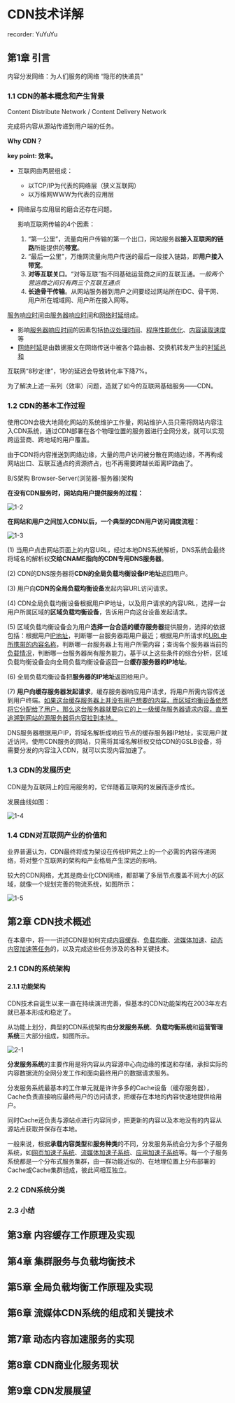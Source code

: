 # CDN技术详解

recorder: YuYuYu

## 第1章 引言

内容分发网络：为人们服务的网络  “隐形的快递员”

### 1.1 CDN的基本概念和产生背景

Content Distribute Network / Content Delivery Network

完成将内容从源站传递到用户端的任务。

**Why CDN？**

**key point: 效率。**

- 互联网由两层组成：

  - 以TCP/IP为代表的网络层（狭义互联网）
  - 以万维网WWW为代表的应用层

- 网络层与应用层的磨合还存在问题。

  影响互联网传输的4个因素：

  1. “第一公里”，流量向用户传输的第一个出口，网站服务器**接入互联网的链路**所能提供的**带宽**。
  2. “最后一公里”，万维网流量向用户传送的最后一段接入链路，即**用户接入带宽**。
  3. **对等互联关口**。“对等互联”指不同基础运营商之间的互联互通。*一般两个营运商之间只有两三个互联互通点*
  4. **长途骨干传输**。从网站服务器到用户之间要经过网站所在IDC、骨干网、用户所在城域网、用户所在接入网等。

<u>服务响应时间</u>由<u>服务器响应时间</u>和<u>网络时延</u>组成。

- 影响<u>服务器响应时间</u>的因素包括<u>协议处理时间</u>、<u>程序性能优化</u>、<u>内容读取速度</u>等
- <u>网络时延</u>是由数据报文在网络传送中被各个路由器、交换机转发产生的<u>时延总和</u>

互联网“8秒定律”，1秒的延迟会导致转化率下降7%。

为了解决上述一系列（效率）问题，造就了如今的互联网基础服务——CDN。

### 1.2 CDN的基本工作过程

使用CDN会极大地简化网站的系统维护工作量，网站维护人员只需将网站内容注入CDN系统，通过CDN部署在各个物理位置的服务器进行全网分发，就可以实现跨运营商、跨地域的用户覆盖。

由于CDN将内容推送到网络边缘，大量的用户访问被分散在网络边缘，不再构成网站出口、互联互通点的资源挤占，也不再需要跨越长距离IP路由了。

B/S架构 Browser-Server(浏览器-服务器)架构



**在没有CDN服务时，网站向用户提供服务的过程：**

![1-2](https://raw.githubusercontent.com/YuYuYuZero/imgstorage/master/20190313191204.png)

**在网站和用户之间加入CDN以后，一个典型的CDN用户访问调度流程：**

![1-3](https://raw.githubusercontent.com/YuYuYuZero/imgstorage/master/20190313191821.png)

(1) 当用户点击网站页面上的内容URL，经过本地DNS系统解析，DNS系统会最终将域名的解析权**交给CNAME指向的CDN专用DNS服务器**。

(2) CDN的DNS服务器将**CDN的全局负载均衡设备IP地址**返回用户。

(3) 用户向**CDN的全局负载均衡设备**发起内容URL访问请求。

(4) CDN全局负载均衡设备根据用户IP地址，以及用户请求的内容URL，选择一台用户所属区域的**区域负载均衡设备**，告诉用户向这台设备发起请求。

(5) 区域负载均衡设备会为用户**选择一台合适的缓存服务器**提供服务，选择的依据包括：根据用户<u>IP地址</u>，判断哪一台服务器距用户最近；根据用户所请求的<u>URL中所携带的内容名称</u>，判断哪一台服务器上有用户所需内容；查询各个服务器当前的<u>负载情况</u>，判断哪一台服务器尚有服务能力。基于以上这些条件的综合分析，区域负载均衡设备会向全局负载均衡设备返回一台**缓存服务器的IP地址**。

(6) 全局负载均衡设备把**服务器的IP地址**返回给用户。

(7) **用户向缓存服务器发起请求**，缓存服务器响应用户请求，将用户所需内容传送到用户终端。<u>如果这台缓存服务器上并没有用户想要的内容，而区域均衡设备依然将它分配给了用户，那么这台服务器就要向它的上一级缓存服务器请求内容，直至追溯到网站的源服务器将内容拉到本地。</u>

DNS服务器根据用户IP，将域名解析成响应节点的缓存服务器IP地址，实现用户就近访问。使用CDN服务的网站，只需将其域名解析权交给CDN的GSLB设备，将需要分发的内容注入CDN，就可以实现内容加速了。

### 1.3 CDN的发展历史

CDN是为互联网上的应用服务的，它伴随着互联网的发展而逐步成长。

发展曲线如图：

![1-4](https://raw.githubusercontent.com/YuYuYuZero/imgstorage/master/20190313194041.png)

### 1.4 CDN对互联网产业的价值和

业界普遍认为，CDN最终将成为架设在传统IP网之上的一个必需的内容传递网络，将对整个互联网的架构和产业格局产生深远的影响。

较大的CDN网络，尤其是商业化CDN网络，都部署了多层节点覆盖不同大小的区域，就像一个规划完善的物流系统，如图所示：

![1-5](https://raw.githubusercontent.com/YuYuYuZero/imgstorage/master/20190313202735.png)



## 第2章 CDN技术概述

在本章中，将一一讲述CDN是如何完成<u>内容缓存</u>、<u>负载均衡</u>、<u>流媒体加速</u>、<u>动态内容加速等任务</u>的，以及完成这些任务涉及的各种关键技术。

### 2.1 CDN的系统架构

#### 2.1.1 功能架构

CDN技术自诞生以来一直在持续演进完善，但基本的CDN功能架构在2003年左右就已基本形成和稳定了。

从功能上划分，典型的CDN系统架构由**分发服务系统**、**负载均衡系统**和**运营管理系统**三大部分组成，如图所示。

![2-1](https://raw.githubusercontent.com/YuYuYuZero/imgstorage/master/20190315144953.png)

**分发服务系统**的主要作用是将内容从内容源中心向边缘的推送和存储，承担实际的内容数据流的全网分发工作和面向最终用户的数据请求服务。

分发服务系统最基本的工作单元就是许许多多的Cache设备（缓存服务器），Cache负责直接响应最终用户的访问请求，把缓存在本地的内容快速地提供给用户。

同时Cache还负责与源站点进行内容同步，把更新的内容以及本地没有的内容从源站点获取并保存在本地。

一般来说，根据**承载内容类型**和**服务种类**的不同，分发服务系统会分为多个子服务系统，如<u>网页加速子系统</u>、<u>流媒体加速子系统</u>、<u>应用加速子系统</u>等。每一个子服务系统都是一个分布式服务集群，由一群功能近似的、在地理位置上分布部署的Cache或Cache集群组成，彼此间相互独立。

### 2.2 CDN系统分类

### 2.3 小结



## 第3章 内容缓存工作原理及实现



## 第4章 集群服务与负载均衡技术



## 第5章 全局负载均衡工作原理及实现



## 第6章 流媒体CDN系统的组成和关键技术



## 第7章 动态内容加速服务的实现



## 第8章 CDN商业化服务现状



## 第9章 CDN发展展望
